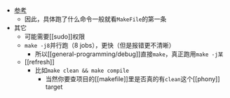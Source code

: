 - [参考](https://www.ruanyifeng.com/blog/2015/02/make.html)
  - 因此，具体跑了什么命令一般就看`MakeFile`的第一条
- 其它
  - 可能需要[[sudo]]权限
  - `make -j8`并行跑（8 jobs），更快（但是报错更不清晰）
    - 所以[[general-programming/debug]]直接`make`，真正跑用`make -j某`
  - [[refresh]]
    - 比如`make clean && make compile`
      - 当然你要查项目的[[makefile]]里是否真的有`clean`这个[[phony]] target